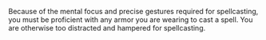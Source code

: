 Because of the mental focus and precise gestures required for spellcasting, you must be proficient with any armor you are wearing to cast a spell. You are otherwise too distracted and hampered for spellcasting.